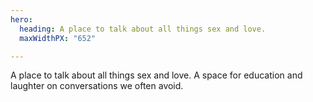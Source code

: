 ```yaml
---
hero:
  heading: A place to talk about all things sex and love.
  maxWidthPX: "652"

---
```

A place to talk about all things sex and love. A space for education and laughter on conversations we often avoid.